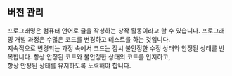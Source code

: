 ## 버전 관리
프로그래밍은 컴퓨터 언어로 글을 작성하는 창작 활동이라고 할 수 있습니다. 프로그래밍 개발 과정은 수많은 코드를 변경하고 테스트를 하는 것입니다.</br>
지속적으로 변경되는 과정 속에서 코드는 잠시 불안정한 수정 상태와 안정된 상태를 반복합니다. 항상 안정된 코드와 불안정한 상태의 코드를 인지하고,</br>
항상 안정된 상태를 유지하도록 노력해야 합니다.
